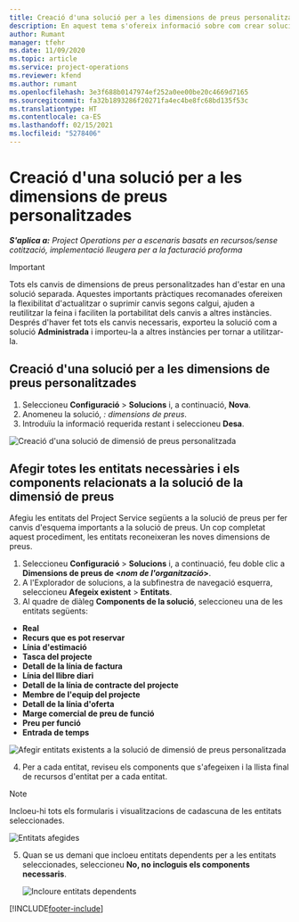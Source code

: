 ```yaml
---
title: Creació d'una solució per a les dimensions de preus personalitzades
description: En aquest tema s'ofereix informació sobre com crear solucions per a dimensions de preus personalitzades.
author: Rumant
manager: tfehr
ms.date: 11/09/2020
ms.topic: article
ms.service: project-operations
ms.reviewer: kfend
ms.author: rumant
ms.openlocfilehash: 3e3f688b0147974ef252a0ee00be20c4669d7165
ms.sourcegitcommit: fa32b1893286f20271fa4ec4be8fc68bd135f53c
ms.translationtype: HT
ms.contentlocale: ca-ES
ms.lasthandoff: 02/15/2021
ms.locfileid: "5278406"
---
```

# <a name="create-a-solution-for-custom-pricing-dimensions"></a>Creació d'una solució per a les dimensions de preus personalitzades

 _**S'aplica a:** Project Operations per a escenaris basats en recursos/sense cotització, implementació lleugera per a la facturació proforma_ 

>[!IMPORTANT]
>Tots els canvis de dimensions de preus personalitzades han d'estar en una solució separada. Aquestes importants pràctiques recomanades ofereixen la flexibilitat d'actualitzar o suprimir canvis segons calgui, ajuden a reutilitzar la feina i faciliten la portabilitat dels canvis a altres instàncies. Després d'haver fet tots els canvis necessaris, exporteu la solució com a solució **Administrada** i importeu-la a altres instàncies per tornar a utilitzar-la.

## <a name="create-a-solution-for-custom-pricing-dimensions"></a>Creació d'una solució per a les dimensions de preus personalitzades

1.  Seleccioneu **Configuració** > **Solucions** i, a continuació, **Nova**.
2.  Anomeneu la solució, *<your organization name>: dimensions de preus*.
3. Introduïu la informació requerida restant i seleccioneu **Desa**.

  ![Creació d'una solució de dimensió de preus personalitzada](./media/Creation-of-custom-pricing-dimension-solution.png)
 
## <a name="add-all-required-entities-and-related-components-to-the-pricing-dimension-solution"></a>Afegir totes les entitats necessàries i els components relacionats a la solució de la dimensió de preus

Afegiu les entitats del Project Service següents a la solució de preus per fer canvis d'esquema importants a la solució de preus. Un cop completat aquest procediment, les entitats reconeixeran les noves dimensions de preus.

1.  Seleccioneu **Configuració** > **Solucions** i, a continuació, feu doble clic a **Dimensions de preus de <*nom de l'organització*>**.
2.  A l'Explorador de solucions, a la subfinestra de navegació esquerra, seleccioneu **Afegeix existent** > **Entitats**.
3.  Al quadre de diàleg **Components de la solució**, seleccioneu una de les entitats següents:
 
   - **Real**
   - **Recurs que es pot reservar**
   - **Línia d'estimació**
   - **Tasca del projecte**
   - **Detall de la línia de factura**
   - **Línia del llibre diari**
   - **Detall de la línia de contracte del projecte**
   - **Membre de l'equip del projecte**
   - **Detall de la línia d'oferta**
   - **Marge comercial de preu de funció**
   - **Preu per funció**
   - **Entrada de temps**
 
   ![Afegir entitats existents a la solució de dimensió de preus personalitzada](./media/Existing-entities-to-PD-solution.png)
 
 4. Per a cada entitat, reviseu els components que s'afegeixen i la llista final de recursos d'entitat per a cada entitat. 

   >[!NOTE]
   > Incloeu-hi tots els formularis i visualitzacions de cadascuna de les entitats seleccionades.

  ![Entitats afegides](./media/solution-component-selection.png)


5.  Quan se us demani que incloeu entitats dependents per a les entitats seleccionades, seleccioneu **No, no incloguis els components necessaris**.

    ![Incloure entitats dependents](./media/Do-not-include-required.png)


[!INCLUDE[footer-include](../includes/footer-banner.md)]